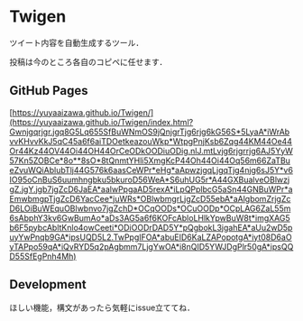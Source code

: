 # Twigen
ツイート内容を自動生成するツール．

投稿は今のところ各自のコピペに任せます．

## GitHub Pages
[https://yuyaaizawa.github.io/Twigen/](https://yuyaaizawa.github.io/Twigen/index.html?Gwnjgqrjgr.jgq8G5Lq655SfBuWNmOS9jQnjgrTjg6rjg6kG56S*5LyaA*iWrAbvvKHvvKkJ5qC45a6f6aiTDOetkeazouWkp*WtpgPnjKsb6Zqg44KM44Oe44Or44Kz44OV44Oi44OH44OrCeODkOODiuODig.nlJ.mtLvjg6rjgrrjg6AJ5YyW57Kn5ZOBCe*8o**8sO*8tQnmtYHli5XmgKcP44Oh44Oi44Oq56m66ZaTBueZvuWQiAblubTlj44G576k6aasCeWPr*eHg*aApwzjgqLjgqTjg4njg6sJ5Y*v6IO95oCnBuS6uumhngbku5bkuroD56WeA*S6uhUG5r*A44GXBualveOBlwzjgZ.jgY.jgb7jgZcD6JaEA*aalwPpgaAD5rexA*iLpQPplbcG5aSn44GNBuWPr*aEmwbmgpTjgZcD6YacCee*juWRs*OBlwbmgrLjgZcD55ebA*aAlgbomZrjgZcD6LOiBuWEquOBlwbnvo7jgZchD*OCqOODs*OCuOODp*OCpLAG6ZaL55m6sAbphY3kv6GwBumAo*aDs3AG5a6f6KOFcAbloLHlkYpwBuW8t*imgXAG5b6F5pybcAbltKnlo4owCeeti*ODiOODrDAD5Y*pQgbokL3jgahEA*aUu2wD5puyYwPnqb9GA*ipsUQD5L2.TwPpgIFOA*abuEID6KaLZAPopotgA*iyt08D6aOyTAPpo59qA*iQvRYD5q2pAgbmm7LjgYwOA*i8nQID5YWJDgPlr50gA*ipsQQD55SfEgPnh4Mh)

## Development
ほしい機能，構文があったら気軽にissue立ててね．
